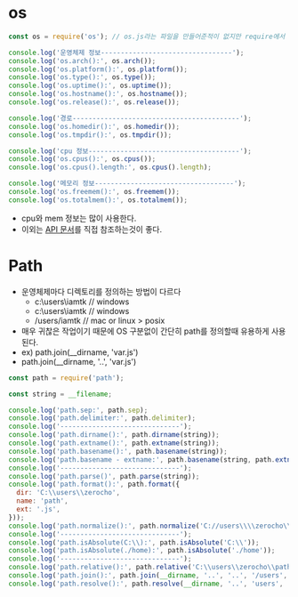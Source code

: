 # os
```javascript
const os = require('os'); // os.js라는 파일을 만들어준적이 없지만 require에서 참조가능하다. nodejs에서 기본적으로 제공

console.log('운영체제 정보---------------------------------');
console.log('os.arch():', os.arch());
console.log('os.platform():', os.platform());
console.log('os.type():', os.type());
console.log('os.uptime():', os.uptime());
console.log('os.hostname():', os.hostname());
console.log('os.release():', os.release());

console.log('경로------------------------------------------');
console.log('os.homedir():', os.homedir());
console.log('os.tmpdir():', os.tmpdir());

console.log('cpu 정보--------------------------------------');
console.log('os.cpus():', os.cpus());
console.log('os.cpus().length:', os.cpus().length);

console.log('메모리 정보-----------------------------------');
console.log('os.freemem():', os.freemem());
console.log('os.totalmem():', os.totalmem());
```
- cpu와 mem 정보는 많이 사용한다.
- 이외는 [API 문서](https://nodejs.org/dist/latest-v16.x/docs/api/os.html)를 직접 참조하는것이 좋다.

# Path
- 운영체제마다 디렉토리를 정의하는 방법이 다르다
  - c:\users\iamtk  // windows 
  - c:\\users\\iamtk // windows 
  - /users/iamtk // mac or linux > posix
- 매우 귀찮은 작업이기 때문에 OS 구분없이 간단히 path를 정의할때 유용하게 사용된다.
- ex) path.join(__dirname, 'var.js') 
- path.join(__dirname, '..', 'var.js')
```javascript
const path = require('path');

const string = __filename;

console.log('path.sep:', path.sep);
console.log('path.delimiter:', path.delimiter);
console.log('------------------------------');
console.log('path.dirname():', path.dirname(string));
console.log('path.extname():', path.extname(string));
console.log('path.basename():', path.basename(string));
console.log('path.basename - extname:', path.basename(string, path.extname(string)));
console.log('------------------------------');
console.log('path.parse()', path.parse(string));
console.log('path.format():', path.format({
  dir: 'C:\\users\\zerocho',
  name: 'path',
  ext: '.js',
}));
console.log('path.normalize():', path.normalize('C://users\\\\zerocho\\\path.js'));
console.log('------------------------------');
console.log('path.isAbsolute(C:\\):', path.isAbsolute('C:\\'));
console.log('path.isAbsolute(./home):', path.isAbsolute('./home'));
console.log('------------------------------'); 
console.log('path.relative():', path.relative('C:\\users\\zerocho\\path.js', 'C:\\'));
console.log('path.join():', path.join(__dirname, '..', '..', '/users', '.', '/zerocho'));
console.log('path.resolve():', path.resolve(__dirname, '..', 'users', '.', '/zerocho'));
```